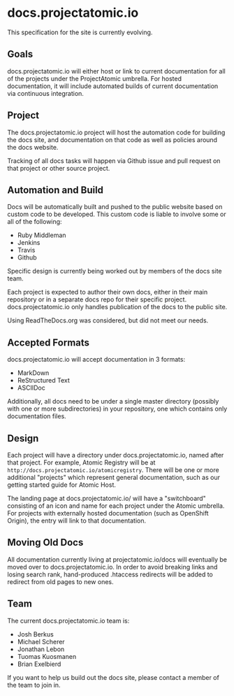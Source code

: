 # docs.projectatomic.io

This specification for the site is currently evolving.

## Goals

docs.projectatomic.io will either host or link to current documentation for all
of the projects under the ProjectAtomic umbrella.  For hosted documentation,
it will include automated builds of current documentation via continuous
integration.

## Project

The docs.projectatomic.io project will host the automation code for building
the docs site, and documentation on that code as well as policies around
the docs website.

Tracking of all docs tasks will happen via Github issue and pull request on that
project or other source project.

## Automation and Build

Docs will be automatically built and pushed to the public website based on
custom code to be developed.  This custom code is liable to involve some or
all of the following:

* Ruby Middleman
* Jenkins
* Travis
* Github

Specific design is currently being worked out by members of the docs site team.

Each project is expected to author their own docs, either in their main
repository or in a separate docs repo for their specific project.  
docs.projectatomic.io only handles publication of the docs to the public site.

Using ReadTheDocs.org was considered, but did not meet our needs.

## Accepted Formats

docs.projectatomic.io will accept documentation in 3 formats:

* MarkDown
* ReStructured Text
* ASCIIDoc

Additionally, all docs need to be under a single master directory (possibly with
one or more subdirectories) in your repository, one which contains only
documentation files.

## Design

Each project will have a directory under docs.projectatomic.io, named after that
project.  For example, Atomic Registry will be at
`http://docs.projectatomic.io/atomicregistry`. There will be one or more
additional "projects" which represent general documentation, such as our
getting started guide for Atomic Host.

The landing page at docs.projectatomic.io/ will have a "switchboard" consisting
of an icon and name for each project under the Atomic umbrella.  For projects with
externally hosted documentation (such as OpenShift Origin), the entry will link
to that documentation.

## Moving Old Docs

All documentation currently living at projectatomic.io/docs will eventually be
moved over to docs.projectatomic.io.  In order to avoid breaking links and losing
search rank, hand-produced .htaccess redirects will be added to redirect from
old pages to new ones.

## Team

The current docs.projectatomic.io team is:

* Josh Berkus
* Michael Scherer
* Jonathan Lebon
* Tuomas Kuosmanen
* Brian Exelbierd

If you want to help us build out the docs site, please contact a member of the
team to join in.
